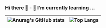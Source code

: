 ### Hi there 👋 - 🌱 I’m currently learning ...

| ![Anurag's GitHub stats](https://github-readme-stats.vercel.app/api?username=Hyeon-Gwang&show_icons=true&theme=radical) | ![Top Langs](https://github-readme-stats.vercel.app/api/top-langs/?username=Hyeon-Gwang&layout=compact&theme=tokyonight&hide_border=false) |
|:--------|:--------:|

<!--
**Hyeon-Gwang/Hyeon-Gwang** is a ✨ _special_ ✨ repository because its `README.md` (this file) appears on your GitHub profile.

Here are some ideas to get you started:

- 🔭 I’m currently working on ...

- 👯 I’m looking to collaborate on ...
- 🤔 I’m looking for help with ...
- 💬 Ask me about ...
- 📫 How to reach me: ...
- 😄 Pronouns: ...
- ⚡ Fun fact: ...
-->
